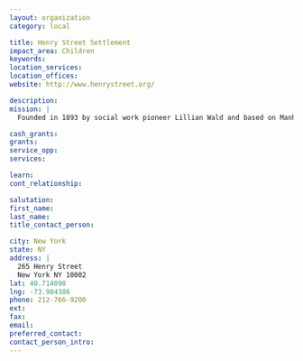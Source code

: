 ```yaml
---
layout: organization
category: local

title: Henry Street Settlement
impact_area: Children
keywords: 
location_services: 
location_offices: 
website: http://www.henrystreet.org/

description: 
mission: |
  Founded in 1893 by social work pioneer Lillian Wald and based on Manhattan's Lower East Side, the Henry Street Settlement delivers a wide range of social service and arts programming to more than 100,000 New Yorkers each year. Distinguished by a profound connection to its neighbors, a willingness to address new problems with swift and innovative solutions, and a strong record of accomplishment, Henry Street challenges the effects of urban poverty by helping families achieve better lives for themselves and their children.

cash_grants: 
grants: 
service_opp: 
services: 

learn: 
cont_relationship: 

salutation: 
first_name: 
last_name: 
title_contact_person: 

city: New York
state: NY
address: |
  265 Henry Street    
  New York NY 10002
lat: 40.714098
lng: -73.984386
phone: 212-766-9200
ext: 
fax: 
email: 
preferred_contact: 
contact_person_intro: 
---
```

